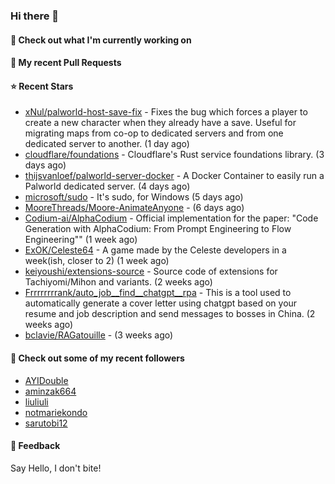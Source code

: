 ### Hi there 👋

#### 👷 Check out what I'm currently working on

#### 🔨 My recent Pull Requests


#### ⭐ Recent Stars

- [xNul/palworld-host-save-fix](https://github.com/xNul/palworld-host-save-fix) - Fixes the bug which forces a player to create a new character when they already have a save. Useful for migrating maps from co-op to dedicated servers and from one dedicated server to another. (1 day ago)
- [cloudflare/foundations](https://github.com/cloudflare/foundations) - Cloudflare&#39;s Rust service foundations library. (3 days ago)
- [thijsvanloef/palworld-server-docker](https://github.com/thijsvanloef/palworld-server-docker) - A Docker Container to easily run a Palworld dedicated server. (4 days ago)
- [microsoft/sudo](https://github.com/microsoft/sudo) - It&#39;s sudo, for Windows (5 days ago)
- [MooreThreads/Moore-AnimateAnyone](https://github.com/MooreThreads/Moore-AnimateAnyone) -  (6 days ago)
- [Codium-ai/AlphaCodium](https://github.com/Codium-ai/AlphaCodium) - Official implementation for the paper: &#34;Code Generation with AlphaCodium: From Prompt Engineering to Flow Engineering&#34;&#34; (1 week ago)
- [ExOK/Celeste64](https://github.com/ExOK/Celeste64) - A game made by the Celeste developers in a week(ish, closer to 2) (1 week ago)
- [keiyoushi/extensions-source](https://github.com/keiyoushi/extensions-source) - Source code of extensions for Tachiyomi/Mihon and variants. (2 weeks ago)
- [Frrrrrrrrank/auto_job__find__chatgpt__rpa](https://github.com/Frrrrrrrrank/auto_job__find__chatgpt__rpa) - This is a tool used to automatically generate a cover letter using chatgpt based on your resume and job description and send messages to bosses in China. (2 weeks ago)
- [bclavie/RAGatouille](https://github.com/bclavie/RAGatouille) -  (3 weeks ago)

#### 👯 Check out some of my recent followers

- [AYIDouble](https://github.com/AYIDouble)
- [aminzak664](https://github.com/aminzak664)
- [liuliuli](https://github.com/liuliuli)
- [notmariekondo](https://github.com/notmariekondo)
- [sarutobi12](https://github.com/sarutobi12)

#### 💬 Feedback

Say Hello, I don't bite!